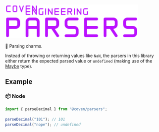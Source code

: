 <img alt="Coven Engineering Parsers logo" src="https://raw.githubusercontent.com/covenengineering/libraries/main/@coven/parsers/logo.svg" height="108" />

💫 Parsing charms.

Instead of throwing or returning values like `NaN`, the parsers in this library
either return the expected parsed value or `undefined` (making use of the
[Maybe](https://jsr.io/@coven/types/doc/~/Maybe) type).

## Example

### 📦 Node

```typescript
import { parseDecimal } from "@coven/parsers";

parseDecimal("101"); // 101
parseDecimal("nope"); // undefined
```
